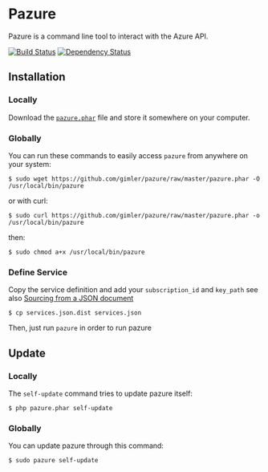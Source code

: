 Pazure
============

Pazure is a command line tool to interact with the Azure API.

[![Build Status](https://secure.travis-ci.org/gimler/pazure.png?branch=master)](http://travis-ci.org/gimler/pazure)
[![Dependency Status](https://www.versioneye.com/user/projects/525fcaff632bac084b000cc3/badge.png)](https://www.versioneye.com/user/projects/525fcaff632bac084b000cc3)

Installation
------------

### Locally

Download the
[`pazure.phar`](https://github.com/gimler/pazure/raw/master/pazure.phar) file and
store it somewhere on your computer.

### Globally

You can run these commands to easily access `pazure` from anywhere on your system:

    $ sudo wget https://github.com/gimler/pazure/raw/master/pazure.phar -O /usr/local/bin/pazure

or with curl:

    $ sudo curl https://github.com/gimler/pazure/raw/master/pazure.phar -o /usr/local/bin/pazure

then:

    $ sudo chmod a+x /usr/local/bin/pazure

### Define Service

Copy the service definition and add your `subscription_id` and `key_path` see also [Sourcing from a JSON document](http://guzzlephp.org/tour/using_services.html#sourcing-from-a-json-document)

    $ cp services.json.dist services.json

Then, just run `pazure` in order to run pazure

Update
------

### Locally

The `self-update` command tries to update pazure itself:

    $ php pazure.phar self-update

### Globally

You can update pazure through this command:

    $ sudo pazure self-update

